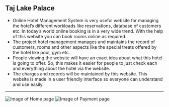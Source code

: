## Taj Lake Palace

* Online Hotel Management System is very useful website for managing the hotel’s different workloads like reservations, database of customers etc. In today’s world online booking is in a very wide trend. With the help of this website you can book rooms online as required..
* The project hotel management manages and maintains the record of customers, rooms and other aspects like the special treats offered by the hotel like pool, gym etc.
* People viewing the website will have an exact idea about what this hotel is going to offer. So, this makes it easier for people to just check each and everything about the hotel via the website.
* The charges and records will be maintained by this website. This website is made in a user friendly interface so everyone can understand and use easily.
---
![Image of Home page](https://github.com/Parthvsquare/Hotel-Site/blob/main/Images/Home.png)
![Image of Payment page](https://github.com/Parthvsquare/Hotel-Site/blob/main/Images/Payment.png)

